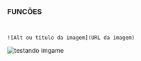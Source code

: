### FUNCÕES 

```javascript

```

``` javascript
```

```
![Alt ou título da imagem](URL da imagem)
```

![testando imgame ](https://imgur.com/a/brg4JDW)


